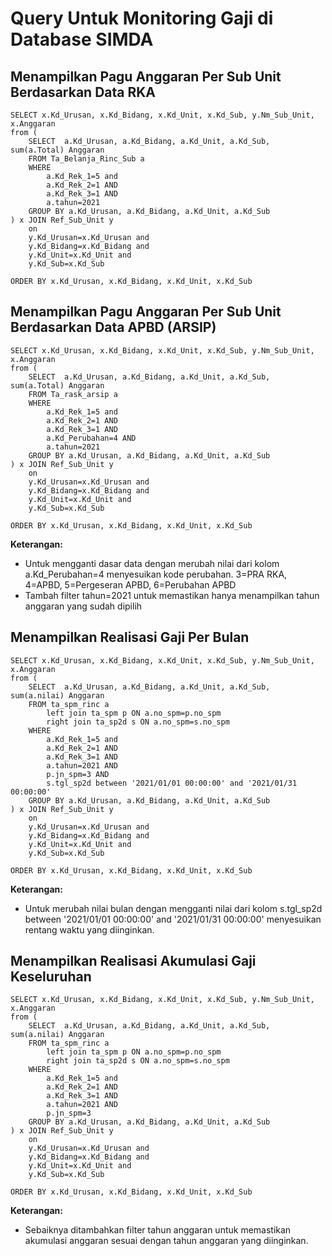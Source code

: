 # Query Untuk Monitoring Gaji di Database SIMDA

## Menampilkan Pagu Anggaran Per Sub Unit Berdasarkan Data RKA

```
SELECT x.Kd_Urusan, x.Kd_Bidang, x.Kd_Unit, x.Kd_Sub, y.Nm_Sub_Unit, x.Anggaran
from (
	SELECT  a.Kd_Urusan, a.Kd_Bidang, a.Kd_Unit, a.Kd_Sub, sum(a.Total) Anggaran
	FROM Ta_Belanja_Rinc_Sub a
	WHERE
		a.Kd_Rek_1=5 and 
		a.Kd_Rek_2=1 AND
		a.Kd_Rek_3=1 AND
	    a.tahun=2021
	GROUP BY a.Kd_Urusan, a.Kd_Bidang, a.Kd_Unit, a.Kd_Sub
) x JOIN Ref_Sub_Unit y
	on
	y.Kd_Urusan=x.Kd_Urusan and 
	y.Kd_Bidang=x.Kd_Bidang and 
	y.Kd_Unit=x.Kd_Unit and 
	y.Kd_Sub=x.Kd_Sub

ORDER BY x.Kd_Urusan, x.Kd_Bidang, x.Kd_Unit, x.Kd_Sub
```

## Menampilkan Pagu Anggaran Per Sub Unit Berdasarkan Data APBD (ARSIP)

```
SELECT x.Kd_Urusan, x.Kd_Bidang, x.Kd_Unit, x.Kd_Sub, y.Nm_Sub_Unit, x.Anggaran
from (
	SELECT  a.Kd_Urusan, a.Kd_Bidang, a.Kd_Unit, a.Kd_Sub, sum(a.Total) Anggaran
	FROM Ta_rask_arsip a
	WHERE
		a.Kd_Rek_1=5 and 
		a.Kd_Rek_2=1 AND
		a.Kd_Rek_3=1 AND
	    a.Kd_Perubahan=4 AND
	    a.tahun=2021
	GROUP BY a.Kd_Urusan, a.Kd_Bidang, a.Kd_Unit, a.Kd_Sub
) x JOIN Ref_Sub_Unit y
	on
	y.Kd_Urusan=x.Kd_Urusan and 
	y.Kd_Bidang=x.Kd_Bidang and 
	y.Kd_Unit=x.Kd_Unit and 
	y.Kd_Sub=x.Kd_Sub

ORDER BY x.Kd_Urusan, x.Kd_Bidang, x.Kd_Unit, x.Kd_Sub
```
**Keterangan:**
- Untuk mengganti dasar data dengan merubah nilai dari kolom a.Kd_Perubahan=4 menyesuikan kode perubahan. 3=PRA RKA, 4=APBD, 5=Pergeseran APBD, 6=Perubahan APBD
- Tambah filter tahun=2021 untuk memastikan hanya menampilkan tahun anggaran yang sudah dipilih

## Menampilkan Realisasi Gaji Per Bulan

```
SELECT x.Kd_Urusan, x.Kd_Bidang, x.Kd_Unit, x.Kd_Sub, y.Nm_Sub_Unit, x.Anggaran
from (
	SELECT  a.Kd_Urusan, a.Kd_Bidang, a.Kd_Unit, a.Kd_Sub, sum(a.nilai) Anggaran
	FROM ta_spm_rinc a
		left join ta_spm p ON a.no_spm=p.no_spm
		right join ta_sp2d s ON a.no_spm=s.no_spm
	WHERE
		a.Kd_Rek_1=5 and 
		a.Kd_Rek_2=1 AND
		a.Kd_Rek_3=1 AND
		a.tahun=2021 AND
		p.jn_spm=3 AND
		s.tgl_sp2d between '2021/01/01 00:00:00' and '2021/01/31 00:00:00'
	GROUP BY a.Kd_Urusan, a.Kd_Bidang, a.Kd_Unit, a.Kd_Sub
) x JOIN Ref_Sub_Unit y
	on
	y.Kd_Urusan=x.Kd_Urusan and 
	y.Kd_Bidang=x.Kd_Bidang and 
	y.Kd_Unit=x.Kd_Unit and 
	y.Kd_Sub=x.Kd_Sub

ORDER BY x.Kd_Urusan, x.Kd_Bidang, x.Kd_Unit, x.Kd_Sub
```
**Keterangan:**
- Untuk merubah nilai bulan dengan mengganti nilai dari kolom s.tgl_sp2d between '2021/01/01 00:00:00' and '2021/01/31 00:00:00' menyesuikan rentang waktu yang diinginkan.

## Menampilkan Realisasi Akumulasi Gaji Keseluruhan

```
SELECT x.Kd_Urusan, x.Kd_Bidang, x.Kd_Unit, x.Kd_Sub, y.Nm_Sub_Unit, x.Anggaran
from (
	SELECT  a.Kd_Urusan, a.Kd_Bidang, a.Kd_Unit, a.Kd_Sub, sum(a.nilai) Anggaran
	FROM ta_spm_rinc a
		left join ta_spm p ON a.no_spm=p.no_spm
		right join ta_sp2d s ON a.no_spm=s.no_spm
	WHERE
		a.Kd_Rek_1=5 and 
		a.Kd_Rek_2=1 AND
		a.Kd_Rek_3=1 AND
		a.tahun=2021 AND
		p.jn_spm=3
	GROUP BY a.Kd_Urusan, a.Kd_Bidang, a.Kd_Unit, a.Kd_Sub
) x JOIN Ref_Sub_Unit y
	on
	y.Kd_Urusan=x.Kd_Urusan and 
	y.Kd_Bidang=x.Kd_Bidang and 
	y.Kd_Unit=x.Kd_Unit and 
	y.Kd_Sub=x.Kd_Sub

ORDER BY x.Kd_Urusan, x.Kd_Bidang, x.Kd_Unit, x.Kd_Sub
```
**Keterangan:**
- Sebaiknya ditambahkan filter tahun anggaran untuk memastikan akumulasi anggaran sesuai dengan tahun anggaran yang diinginkan.
